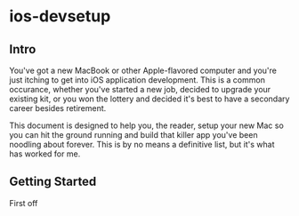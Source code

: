 # ios-devsetup
## Intro
You've got a new MacBook or other Apple-flavored computer and you're just itching to get into iOS application development. This is a common occurance, whether you've started a new job, decided to upgrade your existing kit, or you won the lottery and decided it's best to have a secondary career besides retirement.

This document is designed to help you, the reader, setup your new Mac so you can hit the ground running and build that killer app you've been noodling about forever. This is by no means a definitive list, but it's what has worked for me. 

## Getting Started
First off
